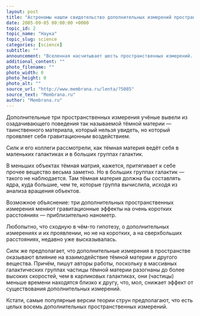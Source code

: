 ```yaml
---
layout: post
title: "Астрономы нашли свидетельство дополнительных измерений пространства"
date: 2005-09-05 00:00:00 +0000
topic_id: 2
topic_name: "Наука"
topic_slug: science
categories: [science]
subtitle: ""
announcement: "Вселенная насчитывает шесть пространственных измерений. Такое предположение обосновали в своей новой работе Джозеф Силк (Joseph Silk) его коллеги из Оксфорда (University of Oxford)."
additional_content: ""
photo_filename: ""
photo_width: 0
photo_height: 0
photo_alt: ""
source_url: "http://www.membrana.ru/lenta/?5085"
source_text: "Membrana.ru"
author: "Membrana.ru"
---
```

Дополнительные три пространственных измерения учёные вывели из озадачивающего поведения так называемой тёмной материи — таинственного материала, который нельзя увидеть, но который проявляет себя гравитационным воздействием.

Силк и его коллеги рассмотрели, как тёмная материя ведёт себя в маленьких галактиках и в больших группах галактик.

В меньших объектах тёмная матрия, кажется, притягивает к себе прочее вещество весьма заметно. Но в больших группах галактик — такого не наблюдается. Там тёмная материя должна бы составлять ядра, куда большие, чем те, которые группа вычислила, исходя из анализа вращения объектов.

Возможное объяснение: три дополнительных пространственных измерения меняют гравитационные эффекты на очень коротких расстояниях — приблизительно нанометр.

Любопытно, что сходную в чём-то гипотезу, о дополнительных измерениях и их проявлении, но не на коротких, а на сверхбольших расстояниях, недавно уже высказывалась.

Силк же предполагает, что дополнительные измерения в пространстве оказывают влияние на взаимодействие тёмной материи и другого вещества. Причём, пишут авторы работы, поскольку в массивных галактических группах частицы тёмной материи разогнаны до более высоких скоростей, чем в карликовых галактиках, они (частицы) меньше времени находятся близко к другу, что, мол, снижает эффект от существования дополнительных измерений.

Кстати, самые популярные версии теории струн предполагают, что есть целых восемь дополнительных пространственных измерений.
